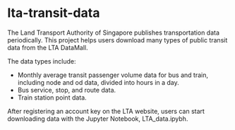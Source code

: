 # lta-transit-data

The Land Transport Authority of Singapore publishes transportation data periodically. This project helps users download many types of public transit data from the LTA DataMall. 

The data types include: 
- Monthly average transit passenger volume data for bus and train, including node and od data, divided into hours in a day.
- Bus service, stop, and route data.
- Train station point data.

After registering an account key on the LTA website, users can start downloading data with the Jupyter Notebook, LTA_data.ipybh.
